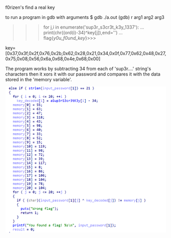 f0rizen's find a real key

to run a program in gdb with arguments
$ gdb ./a.out
(gdb) r arg1 arg2 arg3



>>> for j,i in enumerate('sup3r_s3cr3t_k3y_1337'):
...  print(chr((ord(i)-34)^key[j]),end='')
...
flag{_y0u_f0und_key_}>>>


key=[0x37,0x3f,0x2f,0x76,0x2b,0x62,0x28,0x21,0x34,0x0f,0x77,0x62,0x48,0x27,0x75,0x08,0x56,0x6a,0x68,0x4e,0x68,0x00]

The program works by subtracting 34 from each of 'sup3r....' string's characters then it xors it with our password and compares it with the data stored in the 'memory variable'.


![](2022-07-28-23-45-21.png)